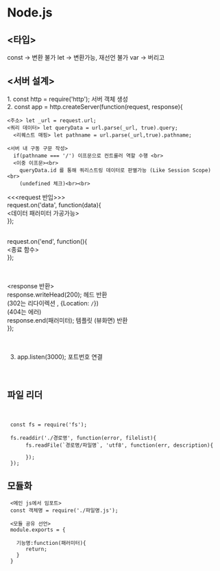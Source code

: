 # Node.js

<h2><타입></h2>
  const -> 변환 불가
  let -> 변환가능, 재선언 불가
  var -> 버리고

<h2><서버 설계></h2>
1. const http = require('http'); 서버 객체 생성<br>
2. const app = http.createServer(function(request, response){<br>

  
    <주소> let _url = request.url;
    <쿼리 데이터> let queryData = url.parse(_url, true).query;
      <리퀘스트 매핑> let pathname = url.parse(_url,true).pathname;
   
    <서버 내 구동 구문 작성>
      if(pathname === '/') 이프문으로 컨트롤러 역할 수행 <br>
      <이중 이프문><br>
        queryData.id 를 통해 쿼리스트링 데이터로 판별가능 (Like Session Scope)<br>
        (undefined 체크)<br><br>
   
   <<<request 반입>>><br>
   request.on('data', function(data){<br>
      <데이터 패러미터 가공가능><br>
   });<br><br>
   
   request.on('end', function(){<br>
      <종료 함수><br>
   });<br><br><br>
   
   
   <response 반환><br>
   response.writeHead(200); 헤드 반환 <br>
      (302는 리다이렉션 , {Location: `/`})<br>
      (404는 에러)<br>
   response.end(패러미터); 템플릿 (뷰화면) 반환<br>
});<br><br><br>

     

3. app.listen(3000); 포트번호 연결<br><br><br>

          

<h2>파일 리더</h2><br>
     
     const fs = require('fs');
     
     fs.readdir('./경로명', function(error, filelist){
          fs.readFile(`경로명/파일명`, 'utf8', function(err, description){
        
          });
     });
     
<h2>모듈화</h2>
     
     <메인 js에서 임포트>
     const 객체명 = require('./파일명.js');
       
     <모듈 공유 선언>
     module.exports = {
     
       기능명:function(패러미터){
          return;
       }
     }
     
